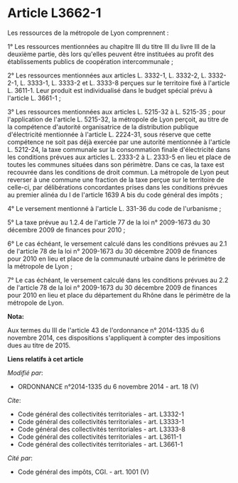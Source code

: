 # Article L3662-1

Les ressources de la métropole de Lyon comprennent : 

1° Les ressources mentionnées au chapitre III du titre III du livre III de la deuxième partie, dès lors qu'elles peuvent être
instituées au profit des établissements publics de coopération intercommunale ; 

2° Les ressources mentionnées aux articles L. 3332-1, L. 3332-2, L. 3332-2-1, L. 3333-1, L. 3333-2 et L. 3333-8 perçues sur
le territoire fixé à l'article L. 3611-1. Leur produit est individualisé dans le budget spécial prévu à l'article L.
3661-1 ; 

3° Les ressources mentionnées aux articles L. 5215-32 à L. 5215-35 ; pour l'application de l'article L. 5215-32, la métropole
de Lyon perçoit, au titre de la compétence d'autorité organisatrice de la distribution publique d'électricité mentionnée à
l'article L. 2224-31, sous réserve que cette compétence ne soit pas déjà exercée par une autorité mentionnée à l'article L.
5212-24, la taxe communale sur la consommation finale d'électricité dans les conditions prévues aux articles L. 2333-2 à L.
2333-5 en lieu et place de toutes les communes situées dans son périmètre. Dans ce cas, la taxe est recouvrée dans les
conditions de droit commun. La métropole de Lyon peut reverser à une commune une fraction de la taxe perçue sur le territoire
de celle-ci, par délibérations concordantes prises dans les conditions prévues au premier alinéa du I de l'article 1639 A bis
du code général des impôts ;

4° Le versement mentionné à l'article L. 331-36 du code de l'urbanisme ;

5° La taxe prévue au 1.2.4 de l'article 77 de la loi n° 2009-1673 du 30 décembre 2009 de finances pour 2010 ;

6° Le cas échéant, le versement calculé dans les conditions prévues au 2.1 de l'article 78 de la loi n° 2009-1673 du 30
décembre 2009 de finances pour 2010 en lieu et place de la communauté urbaine dans le périmètre de la métropole de Lyon ;

7° Le cas échéant, le versement calculé dans les conditions prévues au 2.2 de l'article 78 de la loi n° 2009-1673 du 30
décembre 2009 de finances pour 2010 en lieu et place du département du Rhône dans le périmètre de la métropole de Lyon.

**Nota:**

Aux termes du III de l'article 43 de l'ordonnance n° 2014-1335 du 6 novembre 2014, ces dispositions s'appliquent à compter
des impositions dues au titre de 2015.

**Liens relatifs à cet article**

_Modifié par_:

  - ORDONNANCE n°2014-1335 du 6 novembre 2014 - art. 18 (V)

_Cite_:

  - Code général des collectivités territoriales - art. L3332-1
  - Code général des collectivités territoriales - art. L3333-1
  - Code général des collectivités territoriales - art. L3333-8
  - Code général des collectivités territoriales - art. L3611-1
  - Code général des collectivités territoriales - art. L3661-1

_Cité par_:

  - Code général des impôts, CGI. - art. 1001 (V)
